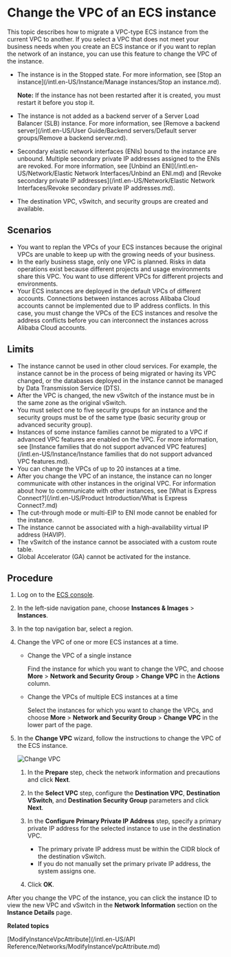 # Change the VPC of an ECS instance

This topic describes how to migrate a VPC-type ECS instance from the current VPC to another. If you select a VPC that does not meet your business needs when you create an ECS instance or if you want to replan the network of an instance, you can use this feature to change the VPC of the instance.

-   The instance is in the Stopped state. For more information, see [Stop an instance](/intl.en-US/Instance/Manage instances/Stop an instance.md).

    **Note:** If the instance has not been restarted after it is created, you must restart it before you stop it.

-   The instance is not added as a backend server of a Server Load Balancer \(SLB\) instance. For more information, see [Remove a backend server](/intl.en-US/User Guide/Backend servers/Default server groups/Remove a backend server.md).
-   Secondary elastic network interfaces \(ENIs\) bound to the instance are unbound. Multiple secondary private IP addresses assigned to the ENIs are revoked. For more information, see [Unbind an ENI](/intl.en-US/Network/Elastic Network Interfaces/Unbind an ENI.md) and [Revoke secondary private IP addresses](/intl.en-US/Network/Elastic Network Interfaces/Revoke secondary private IP addresses.md).
-   The destination VPC, vSwitch, and security groups are created and available.

## Scenarios

-   You want to replan the VPCs of your ECS instances because the original VPCs are unable to keep up with the growing needs of your business.
-   In the early business stage, only one VPC is planned. Risks in data operations exist because different projects and usage environments share this VPC. You want to use different VPCs for different projects and environments.
-   Your ECS instances are deployed in the default VPCs of different accounts. Connections between instances across Alibaba Cloud accounts cannot be implemented due to IP address conflicts. In this case, you must change the VPCs of the ECS instances and resolve the address conflicts before you can interconnect the instances across Alibaba Cloud accounts.

## Limits

-   The instance cannot be used in other cloud services. For example, the instance cannot be in the process of being migrated or having its VPC changed, or the databases deployed in the instance cannot be managed by Data Transmission Service \(DTS\).
-   After the VPC is changed, the new vSwitch of the instance must be in the same zone as the original vSwitch.
-   You must select one to five security groups for an instance and the security groups must be of the same type \(basic security group or advanced security group\).
-   Instances of some instance families cannot be migrated to a VPC if advanced VPC features are enabled on the VPC. For more information, see [Instance families that do not support advanced VPC features](/intl.en-US/Instance/Instance families that do not support advanced VPC features.md).
-   You can change the VPCs of up to 20 instances at a time.
-   After you change the VPC of an instance, the instance can no longer communicate with other instances in the original VPC. For information about how to communicate with other instances, see [What is Express Connect?](/intl.en-US/Product Introduction/What is Express Connect?.md)
-   The cut-through mode or multi-EIP to ENI mode cannot be enabled for the instance.
-   The instance cannot be associated with a high-availability virtual IP address \(HAVIP\).
-   The vSwitch of the instance cannot be associated with a custom route table.
-   Global Accelerator \(GA\) cannot be activated for the instance.

## Procedure

1.  Log on to the [ECS console](https://ecs.console.aliyun.com).

2.  In the left-side navigation pane, choose **Instances & Images** \> **Instances**.

3.  In the top navigation bar, select a region.

4.  Change the VPC of one or more ECS instances at a time.

    -   Change the VPC of a single instance

        Find the instance for which you want to change the VPC, and choose **More** \> **Network and Security Group** \> **Change VPC** in the **Actions** column.

    -   Change the VPCs of multiple ECS instances at a time

        Select the instances for which you want to change the VPCs, and choose **More** \> **Network and Security Group** \> **Change VPC** in the lower part of the page.

5.  In the **Change VPC** wizard, follow the instructions to change the VPC of the ECS instance.

    ![Change VPC](https://static-aliyun-doc.oss-accelerate.aliyuncs.com/assets/img/en-US/3357298951/p120673.png)

    1.  In the **Prepare** step, check the network information and precautions and click **Next**.

    2.  In the **Select VPC** step, configure the **Destination VPC**, **Destination VSwitch**, and **Destination Security Group** parameters and click **Next**.

    3.  In the **Configure Primary Private IP Address** step, specify a primary private IP address for the selected instance to use in the destination VPC.

        -   The primary private IP address must be within the CIDR block of the destination vSwitch.
        -   If you do not manually set the primary private IP address, the system assigns one.
    4.  Click **OK**.


After you change the VPC of the instance, you can click the instance ID to view the new VPC and vSwitch in the **Network Information** section on the **Instance Details** page.

**Related topics**  


[ModifyInstanceVpcAttribute](/intl.en-US/API Reference/Networks/ModifyInstanceVpcAttribute.md)

